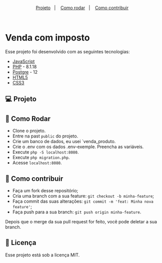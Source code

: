 <p align="center">
  <a href="#-projeto">Projeto</a>&nbsp;&nbsp;&nbsp;|&nbsp;&nbsp;&nbsp; 
  <a href="#-como-rodar">Como rodar</a>&nbsp;&nbsp;&nbsp;|&nbsp;&nbsp;&nbsp;
  <a href="#-como-contribuir">Como contribuir</a>&nbsp;&nbsp;&nbsp;
  </p>
<br>


# Venda com imposto 

Esse projeto foi desenvolvido com as seguintes tecnologias:

- [JavaScript](https://developer.mozilla.org/pt-BR/docs/Web/JavaScript)
- [PHP](https://www.php.net/) - 8.1.18
- [Postgre](https://www.postgresql.org/) - 12
- [HTML5](https://developer.mozilla.org/pt-BR/docs/Web/HTML/Element) 
- [CSS3](https://developer.mozilla.org/pt-BR/docs/Web/CSS)

## 💻 Projeto




## 🚀 Como Rodar

- Clone o projeto.
- Entre na past `public` do projeto.
- Crie um banco de dados, eu usei `venda_produto.
- Crie o .env com os dados .env-exemple. Preencha as variáveis.
- Execute `php -S localhost:8080`.
- Execute `php migration.php`.
- Acesse `localhost:8080`.

## 🤔 Como contribuir

- Faça um fork desse repositório;
- Cria uma branch com a sua feature: `git checkout -b minha-feature`;
- Faça commit das suas alterações: `git commit -m 'feat: Minha nova feature'`;
- Faça push para a sua branch: `git push origin minha-feature`.

Depois que o merge da sua pull request for feito, você pode deletar a sua branch.

## 📝 Licença

Esse projeto está sob a licença MIT.